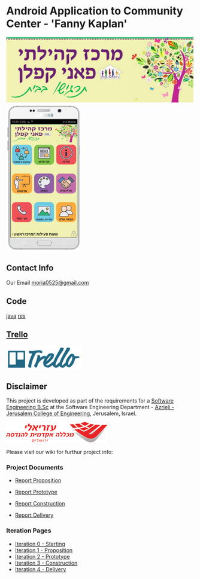 # Android Application to Community Center - 'Fanny Kaplan'

<img src="https://github.com/moria0525/App_matnas/blob/master/Docs/banner.jpg" width="500">

<img src="https://github.com/moria0525/App_matnas/blob/master/Docs/gif.gif" width="200">

## Contact Info
Our Email
moria0525@gmail.com


## Code

[java](https://github.com/moria0525/App_matnas/tree/master/app/src/main/java/com/example/user/app_matnas)
[res](https://github.com/moria0525/App_matnas/tree/master/app/src/main/res)

## [Trello](https://trello.com/b/5Cuwpy2x/appmatnas)

 <a href="https://trello.com/b/5Cuwpy2x/appmatnas"></a> <img src="https://github.com/moria0525/App_matnas/blob/master/Docs/trello.png" width="200">

## Disclaimer
This project is developed as part of the requirements for a [Software Engineering B.Sc](http://projects.jce.ac.il/moodle/) at the Software Engineering Department - [Azrieli - Jerusalem College of Engineering](http://www.jce.ac.il/), Jerusalem, Israel.

![JCE](https://github.com/moria0525/App_matnas/blob/master/Docs/logo_jce.png)

Please visit our wiki for furthur project info: 

### Project Documents
- [Report Proposition](https://github.com/moria0525/App_matnas/wiki/Iteration-1---Proposition#report-proposition)

- [Report Prototype](https://github.com/moria0525/App_matnas/wiki/Iteration-2---Prototype#report-prototype)

- [Report Construction](https://github.com/moria0525/App_matnas/wiki/Iteration-3---Construction#report-construction)

- [Report Delivery](https://github.com/moria0525/App_matnas/wiki/Iteration-4---Delivery#report-final)


### Iteration Pages
  - [Iteration 0 - Starting](https://github.com/moria0525/App_matnas/wiki/Iteration-0---Starting)
  - [Iteration 1 - Proposition](https://github.com/moria0525/App_matnas/wiki/Iteration-1---Proposition)
  - [Iteration 2 - Prototype](https://github.com/moria0525/App_matnas/wiki/Iteration-2---Prototype)
  - [Iteration 3 - Construction](https://github.com/moria0525/App_matnas/wiki/Iteration-3---Construction)
  - [Iteration 4 - Delivery](https://github.com/moria0525/App_matnas/wiki/Iteration-4---Delivery)

